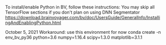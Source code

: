 To install/enable Python in BV, follow these instructions:
You may skip all TensorFlow sections if you don't plan on using DNN Segmentator 
https://download.brainvoyager.com/bv/doc/UsersGuide/GeneralInfo/InstallingAndEnablingPython.html

October 5, 2021
Workaround: use this environment for now
conda create -n env_bv_py36 python=3.6 numpy=1.16.4 scipy=1.3.0 matplotlib=3.1.1